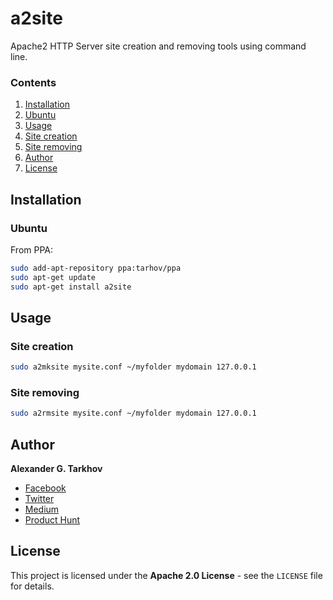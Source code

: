 # a2site

Apache2 HTTP Server site creation and removing tools using command line.

### Contents

1. [Installation](#installation)
  1. [Ubuntu](#ubuntu)
2. [Usage](#usage)
  1. [Site creation](#site-creation)
  2. [Site removing](#site-removing)
3. [Author](#author)
4. [License](#license)

## Installation

### Ubuntu

From PPA:

```bash
sudo add-apt-repository ppa:tarhov/ppa
sudo apt-get update
sudo apt-get install a2site
```

## Usage

### Site creation

```bash
sudo a2mksite mysite.conf ~/myfolder mydomain 127.0.0.1
```

### Site removing

```bash
sudo a2rmsite mysite.conf ~/myfolder mydomain 127.0.0.1
```

## Author

**Alexander G. Tarkhov**

* [Facebook](https://www.facebook.com/tarhovalex)
* [Twitter](https://twitter.com/tarhovalex)
* [Medium](https://medium.com/@tarhov)
* [Product Hunt](https://www.producthunt.com/@agtuks)

## License

This project is licensed under the **Apache 2.0 License** - see the `LICENSE` file for details.

